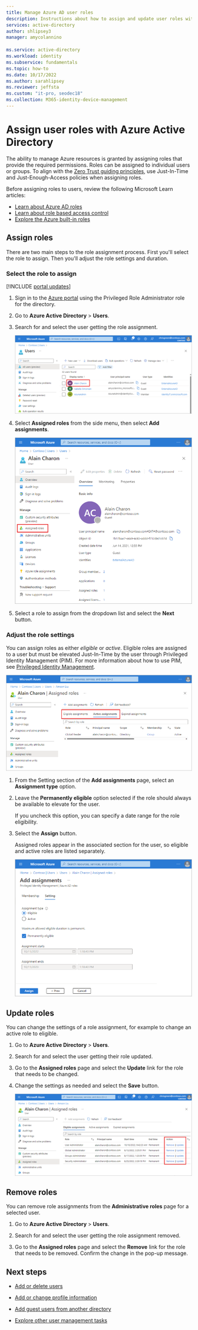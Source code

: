 ```yaml
---
title: Manage Azure AD user roles
description: Instructions about how to assign and update user roles with Azure Active Directory.
services: active-directory
author: shlipsey3
manager: amycolannino

ms.service: active-directory
ms.workload: identity
ms.subservice: fundamentals
ms.topic: how-to
ms.date: 10/17/2022
ms.author: sarahlipsey
ms.reviewer: jeffsta
ms.custom: "it-pro, seodec18"
ms.collection: M365-identity-device-management
---
```


# Assign user roles with Azure Active Directory

The ability to manage Azure resources is granted by assigning roles that provide the required permissions. Roles can be assigned to individual users or groups. To align with the [Zero Trust guiding principles](../../security/fundamentals/zero-trust.md), use Just-In-Time and Just-Enough-Access policies when assigning roles.

Before assigning roles to users, review the following Microsoft Learn articles:

- [Learn about Azure AD roles](../roles/concept-understand-roles.md)
- [Learn about role based access control](../../role-based-access-control/rbac-and-directory-admin-roles.md)
- [Explore the Azure built-in roles](../roles/permissions-reference.md)

## Assign roles

There are two main steps to the role assignment process. First you'll select the role to assign. Then you'll adjust the role settings and duration.

### Select the role to assign

[!INCLUDE [portal updates](~/articles/active-directory/includes/portal-update.md)]

1. Sign in to the [Azure portal](https://portal.azure.com) using the Privileged Role Administrator role for the directory.

1. Go to **Azure Active Directory** > **Users**.

1. Search for and select the user getting the role assignment.

      ![Screenshot of the Users - All users list with Alain Charon highlighted.](media/active-directory-users-assign-role-azure-portal/select-existing-user.png)

1. Select **Assigned roles** from the side menu, then select **Add assignments**. 

    ![Screenshot of the user's overview page with Assigned roles option highlighted.](media/active-directory-users-assign-role-azure-portal/user-profile-assign-roles.png)

1. Select a role to assign from the dropdown list and select the **Next** button.

### Adjust the role settings

You can assign roles as either _eligible_ or _active_. Eligible roles are assigned to a user but must be elevated Just-In-Time by the user through Privileged Identity Management (PIM). For more information about how to use PIM, see [Privileged Identity Management](../privileged-identity-management/index.yml).

![Screenshot of the assigned roles page with the assignment types highlighted.](media/active-directory-users-assign-role-azure-portal/role-assignment-types.png)

1. From the Setting section of the **Add assignments** page, select an **Assignment type** option.

1. Leave the **Permanently eligible** option selected if the role should always be available to elevate for the user.

    If you uncheck this option, you can specify a date range for the role eligibility.

1. Select the **Assign** button.

    Assigned roles appear in the associated section for the user, so eligible and active roles are listed separately. 

    ![Screenshot of the role assignment settings.](media/active-directory-users-assign-role-azure-portal/role-assignment-settings.png)

## Update roles

You can change the settings of a role assignment, for example to change an active role to eligible.

1. Go to **Azure Active Directory** > **Users**.

1. Search for and select the user getting their role updated.

1. Go to the **Assigned roles** page and select the **Update** link for the role that needs to be changed.

1. Change the settings as needed and select the **Save** button.

    ![Screenshot of assigned roles page with the Remove and Update options highlighted.](media/active-directory-users-assign-role-azure-portal/remove-update-role-assignment.png)

## Remove roles

You can remove role assignments from the **Administrative roles** page for a selected user.

1. Go to **Azure Active Directory** > **Users**.

1. Search for and select the user getting the role assignment removed.

1. Go to the **Assigned roles** page and select the **Remove** link for the role that needs to be removed. Confirm the change in the pop-up message.


## Next steps

- [Add or delete users](add-users-azure-active-directory.md)

- [Add or change profile information](active-directory-users-profile-azure-portal.md)

- [Add guest users from another directory](../external-identities/what-is-b2b.md)

- [Explore other user management tasks](../enterprise-users/index.yml)

